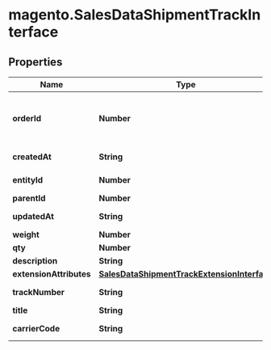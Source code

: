 # magento.SalesDataShipmentTrackInterface

## Properties
Name | Type | Description | Notes
------------ | ------------- | ------------- | -------------
**orderId** | **Number** | The order_id for the shipment package. | 
**createdAt** | **String** | Created-at timestamp. | [optional] 
**entityId** | **Number** | Shipment package ID. | [optional] 
**parentId** | **Number** | Parent ID. | 
**updatedAt** | **String** | Updated-at timestamp. | [optional] 
**weight** | **Number** | Weight. | 
**qty** | **Number** | Quantity. | 
**description** | **String** | Description. | 
**extensionAttributes** | [**SalesDataShipmentTrackExtensionInterface**](SalesDataShipmentTrackExtensionInterface.md) |  | [optional] 
**trackNumber** | **String** | Track number. | 
**title** | **String** | Title. | 
**carrierCode** | **String** | Carrier code. | 


